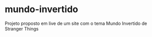 # mundo-invertido
Projeto proposto em live de um site com o tema Mundo Invertido de Stranger Things
